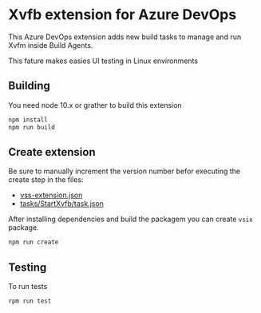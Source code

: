 # Xvfb extension for Azure DevOps

This Azure DevOps extension adds new build tasks to manage and run Xvfm inside Build Agents.

This fature makes easies UI testing in Linux environments


## Building

You need node 10.x or grather to build this extension

```bash
npm install
npm run build
```

## Create extension

Be sure to manually increment the version number befor executing the create step in the files:

* [vss-extension.json](vss-extension.json)
* [tasks/StartXvfb/task.json](tasks/StartXvfb/task.json)

After installing dependencies and build the packagem you can create `vsix` package.

```bash
npm run create
```

## Testing

To run tests

```bash
rpm run test
```
